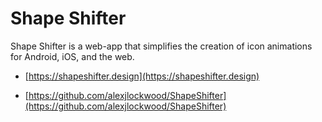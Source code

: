 # Shape Shifter

Shape Shifter is a web-app that simplifies the creation of icon animations for Android, iOS, and the web.

- [https://shapeshifter.design](https://shapeshifter.design)

- [https://github.com/alexjlockwood/ShapeShifter](https://github.com/alexjlockwood/ShapeShifter)